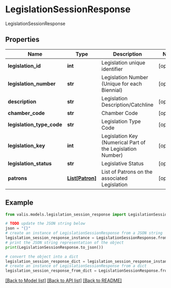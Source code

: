 # LegislationSessionResponse

LegislationSessionResponse

## Properties

Name | Type | Description | Notes
------------ | ------------- | ------------- | -------------
**legislation_id** | **int** | Legislation unique identifier | [optional] 
**legislation_number** | **str** | Legislation Number (Unique for each Biennial) | [optional] 
**description** | **str** | Legislation Description/Catchline | [optional] 
**chamber_code** | **str** | Chamber Code | [optional] 
**legislation_type_code** | **str** | Legislation Type Code | [optional] 
**legislation_key** | **int** | Legislation Key (Numerical Part of the Legislation Number) | [optional] 
**legislation_status** | **str** | Legislative Status | [optional] 
**patrons** | [**List[Patron]**](Patron.md) | List of Patrons on the associated Legislation | [optional] 

## Example

```python
from valis.models.legislation_session_response import LegislationSessionResponse

# TODO update the JSON string below
json = "{}"
# create an instance of LegislationSessionResponse from a JSON string
legislation_session_response_instance = LegislationSessionResponse.from_json(json)
# print the JSON string representation of the object
print(LegislationSessionResponse.to_json())

# convert the object into a dict
legislation_session_response_dict = legislation_session_response_instance.to_dict()
# create an instance of LegislationSessionResponse from a dict
legislation_session_response_from_dict = LegislationSessionResponse.from_dict(legislation_session_response_dict)
```
[[Back to Model list]](../README.md#documentation-for-models) [[Back to API list]](../README.md#documentation-for-api-endpoints) [[Back to README]](../README.md)


